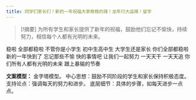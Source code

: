```yaml
---
title: 同学们家长们！新的一年祝福大家稳稳的辣！龙年行大运辣！留学 
---
```

 > [!摘要]
为所有学生和家长提供了新年的祝福，鼓励他们忘记不愉快，持续努力，相信每个人都有光明的未来。

稳啦
全部都稳啦
不管你是小学生
初中生高中生
大学生还是家长
你们全部都稳啦
新的一年快到了
忘记那些不愉
快的事情吧
让我们一起努力
一天天干
一天天追
你们所有人都有光明的未来
跟上暴输的节奏

**文案模型：**
金字塔模型。
中心思想：鼓励不同阶段的学生和家长保持积极态度。
支持论点：强调每天的努力和进步。
底层细节：具体的步骤，如每天进步一点点。
